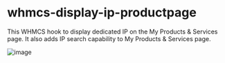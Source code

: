 # whmcs-display-ip-productpage
This WHMCS hook to display dedicated IP on the My Products &amp; Services page. 
It also adds IP search capability to My Products &amp; Services page.

![image](https://github.com/box-as/whmcs-display-ip-productpage/assets/7922654/5f09ec20-2d13-4a6f-86ce-3572f37f7ec6)
